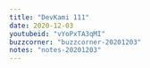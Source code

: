 ```yaml
---
title: "DevKami 111"
date: 2020-12-03
youtubeid: "vYoPxTA3qMI"
buzzcorner: "buzzcorner-20201203"
notes: "notes-20201203"
---
```

